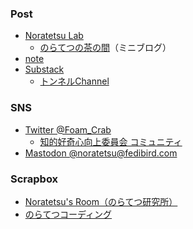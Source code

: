 ### Post
- [Noratetsu Lab](https://noratetsu.blogspot.com/)
  - [のらてつの茶の間](https://nora-tetsu.github.io/Chanoma/)（ミニブログ）
- [note](https://note.com/noratetsu)
- [Substack](https://substack.com/profile/97326198-foam_crab)
  - [トンネルChannel](https://tunnellingchannel.substack.com/)

### SNS
- [Twitter @Foam_Crab](https://twitter.com/Foam_Crab)
  - [知的好奇心向上委員会 コミュニティ](https://twitter.com/i/communities/1496761082442297347)
- [Mastodon @noratetsu@fedibird.com](https://fedibird.com/@noratetsu)

### Scrapbox
- [Noratetsu's Room（のらてつ研究所）](https://scrapbox.io/noratetsu/)
- [のらてつコーディング](https://scrapbox.io/noratetsuc/)

<!--
### Hi there 👋
**nora-tetsu/nora-tetsu** is a ✨ _special_ ✨ repository because its `README.md` (this file) appears on your GitHub profile.

Here are some ideas to get you started:

- 🔭 I’m currently working on ...
- 🌱 I’m currently learning ...
- 👯 I’m looking to collaborate on ...
- 🤔 I’m looking for help with ...
- 💬 Ask me about ...
- 📫 How to reach me: ...
- 😄 Pronouns: ...
- ⚡ Fun fact: ...
-->
